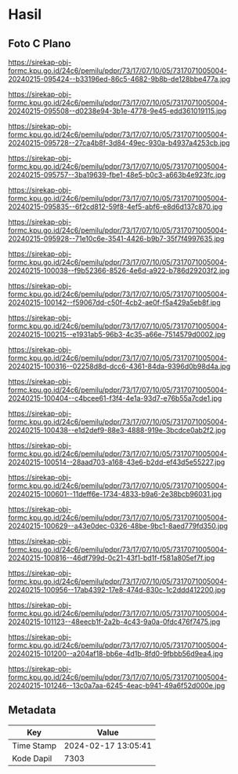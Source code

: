 # Hasil

## Foto C Plano

https://sirekap-obj-formc.kpu.go.id/24c6/pemilu/pdpr/73/17/07/10/05/7317071005004-20240215-095424--b33196ed-86c5-4682-9b8b-de128bbe477a.jpg

https://sirekap-obj-formc.kpu.go.id/24c6/pemilu/pdpr/73/17/07/10/05/7317071005004-20240215-095508--d0238e94-3b1e-4778-9e45-edd361019115.jpg

https://sirekap-obj-formc.kpu.go.id/24c6/pemilu/pdpr/73/17/07/10/05/7317071005004-20240215-095728--27ca4b8f-3d84-49ec-930a-b4937a4253cb.jpg

https://sirekap-obj-formc.kpu.go.id/24c6/pemilu/pdpr/73/17/07/10/05/7317071005004-20240215-095757--3ba19639-fbe1-48e5-b0c3-a663b4e923fc.jpg

https://sirekap-obj-formc.kpu.go.id/24c6/pemilu/pdpr/73/17/07/10/05/7317071005004-20240215-095835--6f2cd812-59f8-4ef5-abf6-e8d6d137c870.jpg

https://sirekap-obj-formc.kpu.go.id/24c6/pemilu/pdpr/73/17/07/10/05/7317071005004-20240215-095928--71e10c6e-3541-4426-b9b7-35f7f4997635.jpg

https://sirekap-obj-formc.kpu.go.id/24c6/pemilu/pdpr/73/17/07/10/05/7317071005004-20240215-100038--f9b52366-8526-4e6d-a922-b786d29203f2.jpg

https://sirekap-obj-formc.kpu.go.id/24c6/pemilu/pdpr/73/17/07/10/05/7317071005004-20240215-100142--f59067dd-c50f-4cb2-ae0f-f5a429a5eb8f.jpg

https://sirekap-obj-formc.kpu.go.id/24c6/pemilu/pdpr/73/17/07/10/05/7317071005004-20240215-100215--e1931ab5-96b3-4c35-a66e-7514579d0002.jpg

https://sirekap-obj-formc.kpu.go.id/24c6/pemilu/pdpr/73/17/07/10/05/7317071005004-20240215-100316--02258d8d-dcc6-4361-84da-9396d0b98d4a.jpg

https://sirekap-obj-formc.kpu.go.id/24c6/pemilu/pdpr/73/17/07/10/05/7317071005004-20240215-100404--c4bcee61-f3f4-4e1a-93d7-e76b55a7cde1.jpg

https://sirekap-obj-formc.kpu.go.id/24c6/pemilu/pdpr/73/17/07/10/05/7317071005004-20240215-100438--e1d2def9-88e3-4888-919e-3bcdce0ab2f2.jpg

https://sirekap-obj-formc.kpu.go.id/24c6/pemilu/pdpr/73/17/07/10/05/7317071005004-20240215-100514--28aad703-a168-43e6-b2dd-ef43d5e55227.jpg

https://sirekap-obj-formc.kpu.go.id/24c6/pemilu/pdpr/73/17/07/10/05/7317071005004-20240215-100601--11deff6e-1734-4833-b9a6-2e38bcb96031.jpg

https://sirekap-obj-formc.kpu.go.id/24c6/pemilu/pdpr/73/17/07/10/05/7317071005004-20240215-100629--a43e0dec-0326-48be-9bc1-8aed779fd350.jpg

https://sirekap-obj-formc.kpu.go.id/24c6/pemilu/pdpr/73/17/07/10/05/7317071005004-20240215-100816--46df799d-0c21-43f1-bd1f-f581a805ef7f.jpg

https://sirekap-obj-formc.kpu.go.id/24c6/pemilu/pdpr/73/17/07/10/05/7317071005004-20240215-100956--17ab4392-17e8-474d-830c-1c2ddd412200.jpg

https://sirekap-obj-formc.kpu.go.id/24c6/pemilu/pdpr/73/17/07/10/05/7317071005004-20240215-101123--48eecb1f-2a2b-4c43-9a0a-0fdc476f7475.jpg

https://sirekap-obj-formc.kpu.go.id/24c6/pemilu/pdpr/73/17/07/10/05/7317071005004-20240215-101200--a204af18-bb6e-4d1b-8fd0-9fbbb56d9ea4.jpg

https://sirekap-obj-formc.kpu.go.id/24c6/pemilu/pdpr/73/17/07/10/05/7317071005004-20240215-101246--13c0a7aa-6245-4eac-b941-49a6f52d000e.jpg


## Metadata

| Key        | Value               |
| ---------- | ------------------- |
| Time Stamp | 2024-02-17 13:05:41 |
| Kode Dapil | 7303                |



